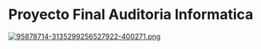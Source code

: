 # Proyecto Final Auditoria Informatica

[![95878714-3135299256527922-400271.png](https://i.postimg.cc/135ThVbX/95878714-3135299256527922-400271.png)](https://postimg.cc/w7ZFDMqY)
